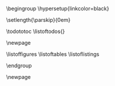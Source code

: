 \begingroup
\hypersetup{linkcolor=black}

<!--
\listof (used by minted's \listoflistings) does not respect the \parskip length
set \parskip to zero for lists to get a harmonized layout
-->

\setlength{\parskip}{0em}

\todototoc
\listoftodos{}

\newpage

\listoffigures
\listoftables
\listoflistings

\endgroup

\newpage
